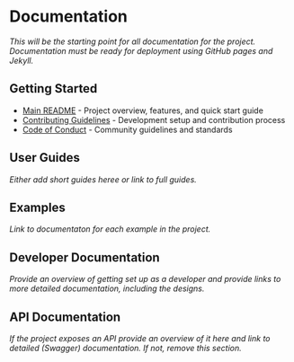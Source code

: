 # Documentation

_This will be the starting point for all documentation for the project. Documentation must be ready for deployment using GitHub pages and Jekyll._

## Getting Started

- [Main README](../README.md) - Project overview, features, and quick start guide
- [Contributing Guidelines](../CONTRIBUTING.md) - Development setup and contribution process
- [Code of Conduct](../CODE_OF_CONDUCT.md) - Community guidelines and standards

## User Guides

_Either add short guides heree or link to full guides._

## Examples

_Link to documentaton for each example in the project._

## Developer Documentation

_Provide an overview of getting set up as a developer and provide links to more detailed documentation, including the designs._

## API Documentation

_If the project exposes an API provide an overview of it here and link to detailed (Swagger) documentation. If not, remove this section._

